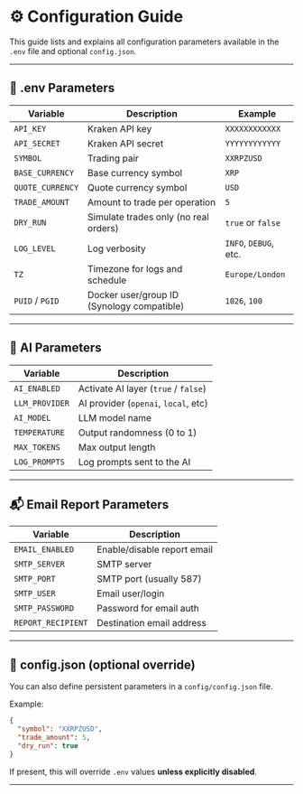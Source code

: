 # ⚙️ Configuration Guide

This guide lists and explains all configuration parameters available in the `.env` file and optional `config.json`.

---

## 🔐 .env Parameters

| Variable           | Description                                      | Example               |
|--------------------|--------------------------------------------------|------------------------|
| `API_KEY`          | Kraken API key                                   | `XXXXXXXXXXXX`         |
| `API_SECRET`       | Kraken API secret                                | `YYYYYYYYYYYY`         |
| `SYMBOL`           | Trading pair                                     | `XXRPZUSD`             |
| `BASE_CURRENCY`    | Base currency symbol                             | `XRP`                  |
| `QUOTE_CURRENCY`   | Quote currency symbol                            | `USD`                  |
| `TRADE_AMOUNT`     | Amount to trade per operation                    | `5`                    |
| `DRY_RUN`          | Simulate trades only (no real orders)            | `true` or `false`      |
| `LOG_LEVEL`        | Log verbosity                                    | `INFO`, `DEBUG`, etc.  |
| `TZ`               | Timezone for logs and schedule                   | `Europe/London`        |
| `PUID` / `PGID`    | Docker user/group ID (Synology compatible)       | `1026`, `100`          |

---

## 🤖 AI Parameters

| Variable         | Description                          |
|------------------|--------------------------------------|
| `AI_ENABLED`     | Activate AI layer (`true` / `false`) |
| `LLM_PROVIDER`   | AI provider (`openai`, `local`, etc) |
| `AI_MODEL`       | LLM model name                       |
| `TEMPERATURE`    | Output randomness (0 to 1)           |
| `MAX_TOKENS`     | Max output length                    |
| `LOG_PROMPTS`    | Log prompts sent to the AI           |

---

## 📬 Email Report Parameters

| Variable           | Description                         |
|--------------------|-------------------------------------|
| `EMAIL_ENABLED`    | Enable/disable report email         |
| `SMTP_SERVER`      | SMTP server                         |
| `SMTP_PORT`        | SMTP port (usually 587)             |
| `SMTP_USER`        | Email user/login                    |
| `SMTP_PASSWORD`    | Password for email auth             |
| `REPORT_RECIPIENT` | Destination email address           |

---

## 🧾 config.json (optional override)

You can also define persistent parameters in a `config/config.json` file.

Example:

```json
{
  "symbol": "XXRPZUSD",
  "trade_amount": 5,
  "dry_run": true
}
```

If present, this will override `.env` values **unless explicitly disabled**.

---
